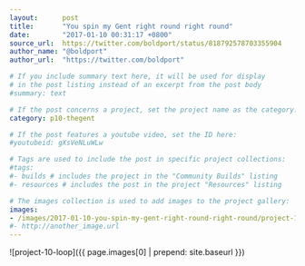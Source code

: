 ```yaml
---
layout:      post
title:       "You spin my Gent right round right round"
date:        "2017-01-10 00:31:17 +0800"
source_url:  https://twitter.com/boldport/status/818792578703355904
author_name: "@boldport"
author_url:  "https://twitter.com/boldport"

# If you include summary text here, it will be used for display
# in the post listing instead of an excerpt from the post body
#summary: text

# If the post concerns a project, set the project name as the category:
category: p10-thegent

# If the post features a youtube video, set the ID here:
#youtubeid: gXsVeNLuWLw

# Tags are used to include the post in specific project collections:
#tags:
#- builds # includes the project in the "Community Builds" listing
#- resources # includes the post in the project "Resources" listing

# The images collection is used to add images to the project gallery:
images:
- /images/2017-01-10-you-spin-my-gent-right-round-right-round/project-10-loop.gif
#- http://another_image.url
---
```


![project-10-loop]({{ page.images[0] | prepend: site.baseurl }})
